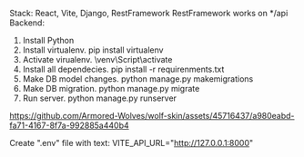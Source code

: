Stack: React, Vite, Django, RestFramework
RestFramework works on */api
Backend: 
1. Install Python
2. Install virtualenv. pip install virtualenv
3. Activate virualenv. \venv\Script\activate
4. Install all dependecies. pip install -r requirenments.txt
5. Make DB model changes. python manage.py makemigrations
6. Make DB migration. python manage.py migrate
7. Run server. python manage.py runserver


https://github.com/Armored-Wolves/wolf-skin/assets/45716437/a980eabd-fa71-4167-8f7a-992885a440b4

Create ".env" file with text: VITE_API_URL="http://127.0.0.1:8000"
